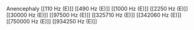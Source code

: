 Anencephaly
[[110 Hz (E)]]
[[490 Hz (E)]]
[[1000 Hz (E)]]
[[2250 Hz (E)]]
[[30000 Hz (E)]]
[[97500 Hz (E)]]
[[325710 Hz (E)]]
[[342060 Hz (E)]]
[[750000 Hz (E)]]
[[934250 Hz (E)]]